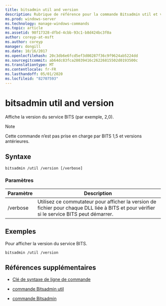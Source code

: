```yaml
---
title: bitsadmin util and version
description: Rubrique de référence pour la commande Bitsadmin util et version, qui affiche la version du service BITS.
ms.prod: windows-server
ms.technology: manage-windows-commands
ms.topic: article
ms.assetid: 98f17328-dfbd-4cbb-93c1-b8d424bc3f0a
author: coreyp-at-msft
ms.author: coreyp
manager: dongill
ms.date: 10/16/2017
ms.openlocfilehash: 20c3db6e6fcd5ef3d00287f36c9f9624ab5224dd
ms.sourcegitcommit: ab64dc83fca28039416c26226815502d0193500c
ms.translationtype: MT
ms.contentlocale: fr-FR
ms.lasthandoff: 05/01/2020
ms.locfileid: "82707593"
---
```

# <a name="bitsadmin-util-and-version"></a>bitsadmin util and version

Affiche la version du service BITS (par exemple, 2,0).

> [!NOTE]
> Cette commande n’est pas prise en charge par BITS 1,5 et versions antérieures.

## <a name="syntax"></a>Syntaxe

```
bitsadmin /util /version [/verbose]
```

### <a name="parameters"></a>Paramètres

| Paramètre | Description |
| --------- | ----------- |
| /verbose | Utilisez ce commutateur pour afficher la version de fichier pour chaque DLL liée à BITS et pour vérifier si le service BITS peut démarrer.|

## <a name="examples"></a>Exemples

Pour afficher la version du service BITS.

```
bitsadmin /util /version
```

## <a name="additional-references"></a>Références supplémentaires

- [Clé de syntaxe de ligne de commande](command-line-syntax-key.md)

- [commande Bitsadmin util](bitsadmin-util.md)

- [commande Bitsadmin](bitsadmin.md)
